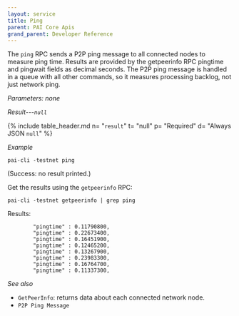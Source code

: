 ```yaml
---
layout: service
title: Ping
parent: PAI Core Apis
grand_parent: Developer Reference
---
```



The `ping` RPC sends a P2P ping message to all connected nodes to measure ping time. Results are provided by the getpeerinfo RPC pingtime and pingwait fields as decimal seconds. The P2P ping message is handled in a queue with all other commands, so it measures processing backlog, not just network ping.

*Parameters: none*

*Result---`null`*

{% include table_header.md
  n= "`result`"
  t= "null"
  p= "Required"
  d= "Always JSON `null`"
%}

*Example*

```
pai-cli -testnet ping
```

(Success: no result printed.)

Get the results using the `getpeerinfo` RPC:

```
pai-cli -testnet getpeerinfo | grep ping
```

Results:

```
        "pingtime" : 0.11790800,
        "pingtime" : 0.22673400,
        "pingtime" : 0.16451900,
        "pingtime" : 0.12465200,
        "pingtime" : 0.13267900,
        "pingtime" : 0.23983300,
        "pingtime" : 0.16764700,
        "pingtime" : 0.11337300,
```

*See also*

* `GetPeerInfo`: returns data about each connected network node.
* `P2P Ping Message`
